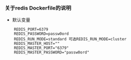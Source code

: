 ### 关于redis Dockerfile的说明
* 默认变量
```shell
    REDIS_PORT=6379
    REDIS_PASSWORD=passw0ord
    REDIS_RUN_MODE=standard 可选REDIS_RUN_MODE=cluster 
    REDIS_MASTER_HOST=""
    REDIS_MASTER_PORT="6379"
    REDIS_MASTER_PASSWORD="passw0ord"
```

